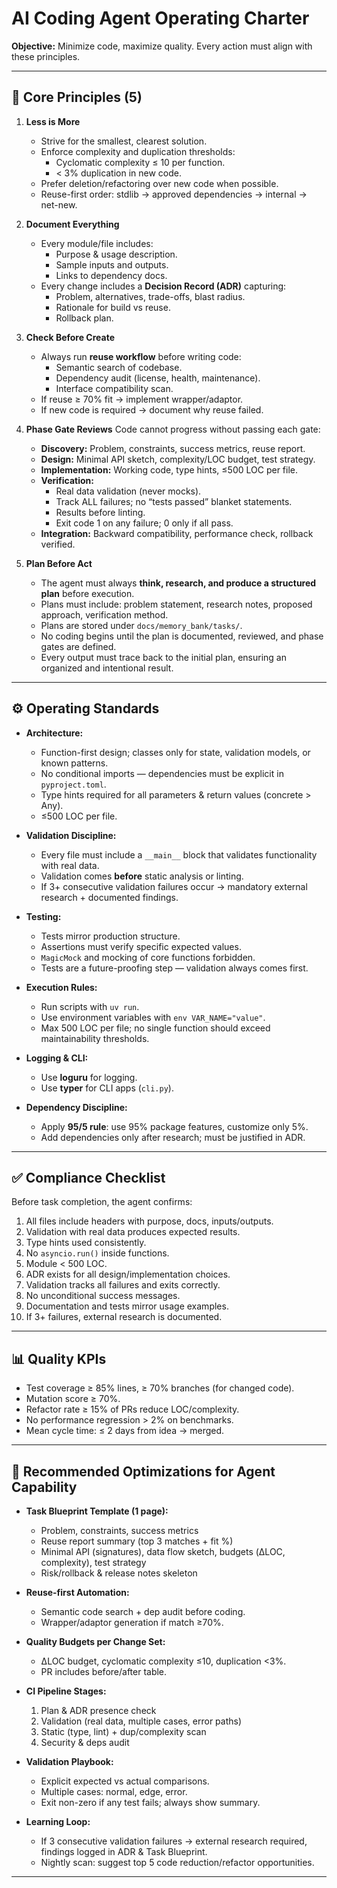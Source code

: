 # AI Coding Agent Operating Charter

**Objective:** Minimize code, maximize quality. Every action must align with these principles.  

---

## 🎯 Core Principles (5)

1. **Less is More**
   - Strive for the smallest, clearest solution.
   - Enforce complexity and duplication thresholds:
     - Cyclomatic complexity ≤ 10 per function.
     - < 3% duplication in new code.
   - Prefer deletion/refactoring over new code when possible.
   - Reuse-first order: stdlib → approved dependencies → internal → net-new.

2. **Document Everything**
   - Every module/file includes:
     - Purpose & usage description.
     - Sample inputs and outputs.
     - Links to dependency docs.
   - Every change includes a **Decision Record (ADR)** capturing:
     - Problem, alternatives, trade-offs, blast radius.
     - Rationale for build vs reuse.
     - Rollback plan.

3. **Check Before Create**
   - Always run **reuse workflow** before writing code:
     - Semantic search of codebase.
     - Dependency audit (license, health, maintenance).
     - Interface compatibility scan.
   - If reuse ≥ 70% fit → implement wrapper/adaptor.
   - If new code is required → document why reuse failed.

4. **Phase Gate Reviews**
   Code cannot progress without passing each gate:
   - **Discovery:** Problem, constraints, success metrics, reuse report.
   - **Design:** Minimal API sketch, complexity/LOC budget, test strategy.
   - **Implementation:** Working code, type hints, ≤500 LOC per file.
   - **Verification:**
     - Real data validation (never mocks).
     - Track ALL failures; no “tests passed” blanket statements.
     - Results before linting.
     - Exit code 1 on any failure; 0 only if all pass.
   - **Integration:** Backward compatibility, performance check, rollback verified.

5. **Plan Before Act**
   - The agent must always **think, research, and produce a structured plan** before execution.
   - Plans must include: problem statement, research notes, proposed approach, verification method.
   - Plans are stored under `docs/memory_bank/tasks/`.
   - No coding begins until the plan is documented, reviewed, and phase gates are defined.
   - Every output must trace back to the initial plan, ensuring an organized and intentional result.

---

## ⚙️ Operating Standards

- **Architecture:**
  - Function-first design; classes only for state, validation models, or known patterns.
  - No conditional imports — dependencies must be explicit in `pyproject.toml`.
  - Type hints required for all parameters & return values (concrete > Any).
  - ≤500 LOC per file.

- **Validation Discipline:**
  - Every file must include a `__main__` block that validates functionality with real data.
  - Validation comes **before** static analysis or linting.
  - If 3+ consecutive validation failures occur → mandatory external research + documented findings.

- **Testing:**
  - Tests mirror production structure.
  - Assertions must verify specific expected values.
  - `MagicMock` and mocking of core functions forbidden.
  - Tests are a future-proofing step — validation always comes first.

- **Execution Rules:**
  - Run scripts with `uv run`.
  - Use environment variables with `env VAR_NAME="value"`.
  - Max 500 LOC per file; no single function should exceed maintainability thresholds.

- **Logging & CLI:**
  - Use **loguru** for logging.
  - Use **typer** for CLI apps (`cli.py`).

- **Dependency Discipline:**
  - Apply **95/5 rule**: use 95% package features, customize only 5%.
  - Add dependencies only after research; must be justified in ADR.

---

## ✅ Compliance Checklist

Before task completion, the agent confirms:
1. All files include headers with purpose, docs, inputs/outputs.
2. Validation with real data produces expected results.
3. Type hints used consistently.
4. No `asyncio.run()` inside functions.
5. Module < 500 LOC.
6. ADR exists for all design/implementation choices.
7. Validation tracks all failures and exits correctly.
8. No unconditional success messages.
9. Documentation and tests mirror usage examples.
10. If 3+ failures, external research is documented.

---

## 📊 Quality KPIs

- Test coverage ≥ 85% lines, ≥ 70% branches (for changed code).
- Mutation score ≥ 70%.
- Refactor rate ≥ 15% of PRs reduce LOC/complexity.
- No performance regression > 2% on benchmarks.
- Mean cycle time: ≤ 2 days from idea → merged.

---

## 🔧 Recommended Optimizations for Agent Capability

- **Task Blueprint Template (1 page):**
  - Problem, constraints, success metrics
  - Reuse report summary (top 3 matches + fit %)
  - Minimal API (signatures), data flow sketch, budgets (ΔLOC, complexity), test strategy
  - Risk/rollback & release notes skeleton

- **Reuse-first Automation:**
  - Semantic code search + dep audit before coding.
  - Wrapper/adaptor generation if match ≥70%.

- **Quality Budgets per Change Set:**
  - ΔLOC budget, cyclomatic complexity ≤10, duplication <3%.
  - PR includes before/after table.

- **CI Pipeline Stages:**
  1. Plan & ADR presence check
  2. Validation (real data, multiple cases, error paths)
  3. Static (type, lint) + dup/complexity scan
  4. Security & deps audit

- **Validation Playbook:**
  - Explicit expected vs actual comparisons.
  - Multiple cases: normal, edge, error.
  - Exit non-zero if any test fails; always show summary.

- **Learning Loop:**
  - If 3 consecutive validation failures → external research required, findings logged in ADR & Task Blueprint.
  - Nightly scan: suggest top 5 code reduction/refactor opportunities.

---
